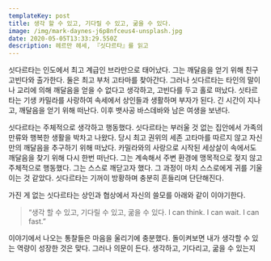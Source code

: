 ```yaml
---
templateKey: post
title: 생각 할 수 있고, 기다릴 수 있고, 굶을 수 있다.
image: /img/mark-daynes-j6p8nfceus4-unsplash.jpg
date: 2020-05-05T13:33:29.550Z
description: 헤르만 헤세, 『싯다르타』를 읽고
---
```

싯다르타는 인도에서 최고 계급인 브라만으로 태어났다. 그는 깨달음을 얻기 위해 친구 고빈다와 출가한다. 둘은 최고 부처 고타마를 찾아간다. 그러나 싯다르타는 타인의 말이나 교리에 의해 깨달음을 얻을 수 없다고 생각하고, 고빈다를 두고 홀로 떠났다. 싯타르타는 기생 카밀라를 사랑하여 속세에서 상인들과 생활하며 부자가 된다. 긴 시간이 지나고, 깨달음을 얻기 위해 떠난다. 이후 뱃사공 바스데바와 남은 여생을 보낸다.

싯다르타는 주체적으로 생각하고 행동했다. 싯다르타는 부러울 것 없는 집안에서 가족의 만류와 행복한 생활을 박차고 나왔다. 당시 최고 권위의 세존 고타마를 따르지 않고 자신만의 깨달음을 추구하기 위해 떠났다. 카밀라와의 사랑으로 시작된 세상살이 속에서도 깨달음을 찾기 위해 다시 한번 떠난다. 그는 계속해서 주변 환경에 맹목적으로 젖지 않고 주체적으로 행동했다. 그는 스스로 깨닫고자 했다. 그 과정이 마치 스스로에게 귀를 기울이는 것 같았다. 싯다르타는 기꺼이 방황하며 충분히 흔들리며 단단해진다. 

가진 게 없는 싯다르타는 상인과 협상에서 자신의 쓸모를 아래와 같이 이야기한다.

> “생각 할 수 있고, 기다릴 수 있고, 굶을 수 있다. I can think. I can wait. I can fast.”

이야기에서 나오는 통찰들은 마음을 울리기에 충분했다. 돌이켜보면 내가 생각할 수 있는 역량이 성장한 것은 맞다. 그러나 의문이 든다. 생각하고, 기다리고, 굶을 수 있는지

